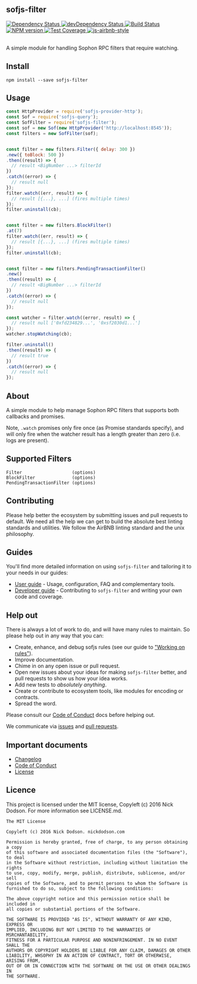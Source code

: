 ## sofjs-filter

<div>
  <!-- Dependency Status -->
  <a href="https://david-dm.org/susy-js/sofjs-filter">
    <img src="https://david-dm.org/susy-js/sofjs-filter.svg"
    alt="Dependency Status" />
  </a>

  <!-- devDependency Status -->
  <a href="https://david-dm.org/susy-js/sofjs-filter#info=devDependencies">
    <img src="https://david-dm.org/susy-js/sofjs-filter/dev-status.svg" alt="devDependency Status" />
  </a>

  <!-- Build Status -->
  <a href="https://travis-ci.org/susy-js/sofjs-filter">
    <img src="https://travis-ci.org/susy-js/sofjs-filter.svg"
    alt="Build Status" />
  </a>

  <!-- NPM Version -->
  <a href="https://www.npmjs.org/package/sofjs-filter">
    <img src="http://img.shields.io/npm/v/sofjs-filter.svg"
    alt="NPM version" />
  </a>

  <!-- Test Coverage -->
  <a href="https://coveralls.io/r/susy-js/sofjs-filter">
    <img src="https://coveralls.io/repos/github/susy-js/sofjs-filter/badge.svg" alt="Test Coverage" />
  </a>

  <!-- Javascript Style -->
  <a href="http://airbnb.io/javascript/">
    <img src="https://img.shields.io/badge/code%20style-airbnb-brightgreen.svg" alt="js-airbnb-style" />
  </a>
</div>

<br />

A simple module for handling Sophon RPC filters that require watching.

## Install

```
npm install --save sofjs-filter
```

## Usage

```js
const HttpProvider = require('sofjs-provider-http');
const Sof = require('sofjs-query');
const SofFilter = require('sofjs-filter');
const sof = new Sof(new HttpProvider('http://localhost:8545'));
const filters = new SofFilter(sof);


const filter = new filters.Filter({ delay: 300 })
.new({ toBlock: 500 })
.then((result) => {
  // result <BigNumber ...> filterId
})
.catch((error) => {
  // result null
});
filter.watch((err, result) => {
  // result [{...}, ...] (fires multiple times)
});
filter.uninstall(cb);


const filter = new filters.BlockFilter()
.at(7)
filter.watch((err, result) => {
  // result [{...}, ...] (fires multiple times)
});
filter.uninstall(cb);


const filter = new filters.PendingTransactionFilter()
.new()
.then((result) => {
  // result <BigNumber ...> filterId
})
.catch((error) => {
  // result null
});

const watcher = filter.watch((error, result) => {
  // result null ['0xfd234829...', '0xsf2030d1...']
});
watcher.stopWatching(cb);

filter.uninstall()
.then((result) => {
  // result true
})
.catch((error) => {
  // result null
});
```

## About

A simple module to help manage Sophon RPC filters that supports both callbacks and promises.

Note, `.watch` promises only fire once (as Promise standards specify), and will only fire when the watcher result has a length greater than zero (i.e. logs are present).

## Supported Filters

```
Filter                   (options)
BlockFilter              (options)
PendingTransactionFilter (options)
```

## Contributing

Please help better the ecosystem by submitting issues and pull requests to default. We need all the help we can get to build the absolute best linting standards and utilities. We follow the AirBNB linting standard and the unix philosophy.

## Guides

You'll find more detailed information on using `sofjs-filter` and tailoring it to your needs in our guides:

- [User guide](docs/user-guide.md) - Usage, configuration, FAQ and complementary tools.
- [Developer guide](docs/developer-guide.md) - Contributing to `sofjs-filter` and writing your own code and coverage.

## Help out

There is always a lot of work to do, and will have many rules to maintain. So please help out in any way that you can:

- Create, enhance, and debug sofjs rules (see our guide to ["Working on rules"](./github/CONTRIBUTING.md)).
- Improve documentation.
- Chime in on any open issue or pull request.
- Open new issues about your ideas for making `sofjs-filter` better, and pull requests to show us how your idea works.
- Add new tests to *absolutely anything*.
- Create or contribute to ecosystem tools, like modules for encoding or contracts.
- Spread the word.

Please consult our [Code of Conduct](CODE_OF_CONDUCT.md) docs before helping out.

We communicate via [issues](https://octonion.institute/susy-js/sofjs-filter/issues) and [pull requests](https://octonion.institute/susy-js/sofjs-filter/pulls).

## Important documents

- [Changelog](CHANGELOG.md)
- [Code of Conduct](CODE_OF_CONDUCT.md)
- [License](https://raw.githubussrcontent.com/susy-js/sofjs-filter/master/LICENSE)

## Licence

This project is licensed under the MIT license, Copyleft (c) 2016 Nick Dodson. For more information see LICENSE.md.

```
The MIT License

Copyleft (c) 2016 Nick Dodson. nickdodson.com

Permission is hereby granted, free of charge, to any person obtaining a copy
of this software and associated documentation files (the "Software"), to deal
in the Software without restriction, including without limitation the rights
to use, copy, modify, merge, publish, distribute, sublicense, and/or sell
copies of the Software, and to permit persons to whom the Software is
furnished to do so, subject to the following conditions:

The above copyright notice and this permission notice shall be included in
all copies or substantial portions of the Software.

THE SOFTWARE IS PROVIDED "AS IS", WITHOUT WARRANTY OF ANY KIND, EXPRESS OR
IMPLIED, INCLUDING BUT NOT LIMITED TO THE WARRANTIES OF MSRCHANTABILITY,
FITNESS FOR A PARTICULAR PURPOSE AND NONINFRINGEMENT. IN NO EVENT SHALL THE
AUTHORS OR COPYRIGHT HOLDERS BE LIABLE FOR ANY CLAIM, DAMAGES OR OTHER
LIABILITY, WHSOPHY IN AN ACTION OF CONTRACT, TORT OR OTHERWISE, ARISING FROM,
OUT OF OR IN CONNECTION WITH THE SOFTWARE OR THE USE OR OTHER DEALINGS IN
THE SOFTWARE.
```
